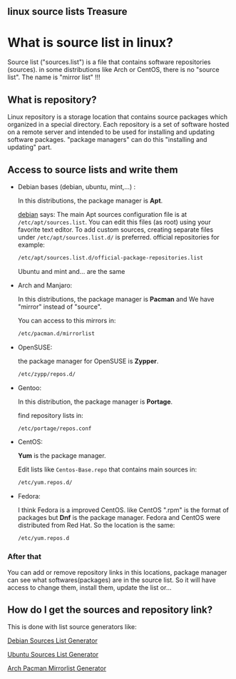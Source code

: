 linux source lists Treasure
---

# What is source list in linux?
Source list ("sources.list") is a file that contains software repositories (sources).
in some distributions like Arch or CentOS, there is no "source list". The name is "mirror list" !!!

## What is repository?
Linux repository is a storage location that contains source packages which organized in a special directory. Each repository is a set of software hosted on a remote server and intended to be used for installing and updating software packages. "package managers" can do this "installing and updating" part.

## Access to source lists and write them

* Debian bases (debian, ubuntu, mint,...) :
	
	In this distributions, the package manager is **Apt**.
	
	[debian](https://wiki.debian.org/SourcesList) says:
		The main Apt sources configuration file is at `/etc/apt/sources.list`. You can edit this files (as root) using your favorite text editor. To add custom sources, creating separate files under `/etc/apt/sources.list.d/` is preferred. official repositories for example:
	```bash
	/etc/apt/sources.list.d/official-package-repositories.list
	```
	Ubuntu and mint and... are the same


* Arch and Manjaro:

	In this distributions, the package manager is **Pacman** and We have "mirror" instead of "source".
	
	You can access to this mirrors in:
	```bash
	/etc/pacman.d/mirrorlist
	```


* OpenSUSE:

	the package manager for OpenSUSE is **Zypper**.
	```bash
	/etc/zypp/repos.d/	
	```


* Gentoo:

	In this distribution, the package manager is **Portage**.
	
	find repository lists in:
	```bash
	/etc/portage/repos.conf	
	```


* CentOS:
	
	**Yum** is the package manager.
	
	Edit lists like `Centos-Base.repo` that contains main sources in:
	```bash
	/etc/yum.repos.d/
	```


* Fedora:
	
	I think Fedora is a improved CentOS. like CentOS ".rpm" is the format of packages but **Dnf** is the package manager.
	Fedora and CentOS were distributed from Red Hat. So the location is the same:
	```bash
	/etc/yum.repos.d
	```



### After that
You can add or remove repository links in this locations, package manager can see what softwares(packages) are in the source list. So it will have access to change them, install them, update the list or...

## How do I get the sources and repository link?
This is done with list source generators like:

[Debian Sources List Generator](https://debgen.simplylinux.ch/)

[Ubuntu Sources List Generator](https://repogen.simplylinux.ch/) 

[Arch Pacman Mirrorlist Generator](https://archlinux.org/mirrorlist/)

